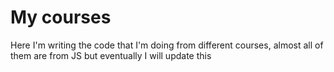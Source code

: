 # My courses

Here I'm writing the code that I'm doing from different courses, almost all of them are from JS but eventually I will update this
